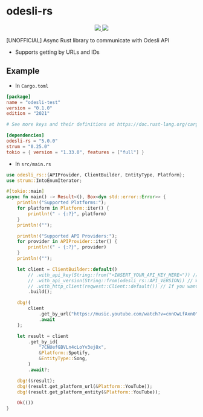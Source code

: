 # odesli-rs

<div align="center">
  <a href="https://docs.rs/odesli-rs/">
    <img src="https://docs.rs/odesli-rs/badge.svg">
  </a>
  <a href="https://crates.io/crates/odesli-rs">
    <img src="https://img.shields.io/crates/v/odesli-rs.svg">
  </a>
</div>

[UNOFFICIAL] Async Rust library to communicate with Odesli API

- Supports getting by URLs and IDs

## Example

* In `Cargo.toml`

```toml
[package]
name = "odesli-test"
version = "0.1.0"
edition = "2021"

# See more keys and their definitions at https://doc.rust-lang.org/cargo/reference/manifest.html

[dependencies]
odesli-rs = "5.0.0"
strum = "0.25.0"
tokio = { version = "1.33.0", features = ["full"] }
```

* In `src/main.rs`
```rust
use odesli_rs::{APIProvider, ClientBuilder, EntityType, Platform};
use strum::IntoEnumIterator;

#[tokio::main]
async fn main() -> Result<(), Box<dyn std::error::Error>> {
    println!("Supported Platforms:");
    for platform in Platform::iter() {
        println!(" - {:?}", platform)
    }
    println!("");

    println!("Supported API Providers:");
    for provider in APIProvider::iter() {
        println!(" - {:?}", provider)
    }
    println!("");

    let client = ClientBuilder::default()
        // .with_api_key(String::from("<INSERT_YOUR_API_KEY_HERE>")) // OPTIONAL
        // .with_api_version(String::from(odesli_rs::API_VERSION)) // Will be useful if any new API versions are released
        // .with_http_client(reqwest::Client::default()) // If you want to change your `reqwest::Client`'s settings
        .build();

    dbg!(
        client
            .get_by_url("https://music.youtube.com/watch?v=cnnOwLfAxn0")
            .await
    );

    let result = client
        .get_by_id(
            "7CNUefGBVLn4cLoYv3ej8x",
            &Platform::Spotify,
            &EntityType::Song,
        )
        .await?;

    dbg!(&result);
    dbg!(result.get_platform_url(&Platform::YouTube));
    dbg!(result.get_platform_entity(&Platform::YouTube));

    Ok(())
}
```
